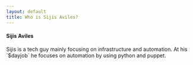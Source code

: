 ```yaml
---
layout: default
title: Who is Sijis Aviles?
---
```


<div class="col-lg">
  <h4>Sijis Aviles</h4>
  <p>Sijis is a tech guy mainly focusing on infrastructure and automation. At his `$dayjob` he focuses on automation by using python and puppet.</p>
</div>


